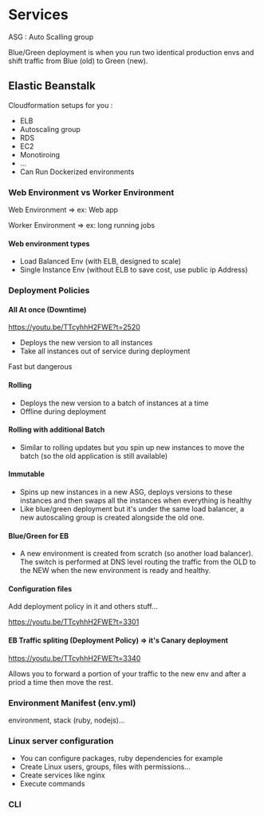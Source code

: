 
# Services


ASG : Auto Scalling group

Blue/Green deployment is when you run two identical production envs and shift traffic from Blue (old) to Green (new).



## Elastic Beanstalk

Cloudformation setups for you :

- ELB
- Autoscaling group
- RDS
- EC2 
- Monotiroing
- ...
- Can Run Dockerized environments


### Web Environment vs Worker Environment

Web Environment => ex: Web app

Worker Environment => ex: long running jobs


#### Web environment types

- Load Balanced Env  (with ELB, designed to scale)
- Single Instance Env (without ELB to save cost, use public ip Address)


### Deployment Policies

#### All At once (Downtime)

https://youtu.be/TTcyhhH2FWE?t=2520

- Deploys the new version to all instances
- Take all instances out of service during deployment

Fast but dangerous

#### Rolling

- Deploys the new version to a batch of instances at a time
- Offline during deployment

#### Rolling with additional Batch

- Similar to rolling updates but you spin up new instances to move the
batch (so the old application is still available)

#### Immutable

- Spins up new instances in a new ASG, deploys versions to these
instances and then swaps all the instances when everything is healthy
- Like blue/green deployment but it's under the same load balancer, a new autoscaling group is created alongside the old one.

#### Blue/Green for EB

- A new environment is created from scratch (so another load balancer). The switch is performed at DNS level routing the traffic from the OLD to the NEW when the new environment is ready and healthy.

#### Configuration files

Add deployment policy in it and others stuff...

https://youtu.be/TTcyhhH2FWE?t=3301

#### EB Traffic spliting (Deployment Policy) => it's Canary deployment

https://youtu.be/TTcyhhH2FWE?t=3340

Allows you to forward a portion of your traffic to the new env and after a priod a time then move the rest.

### Environment Manifest (env.yml)

environment, stack (ruby, nodejs)...

### Linux server configuration

- You can configure packages, ruby dependencies for example 
- Create Linux users, groups, files with permissions...
- Create services like nginx
- Execute commands

### CLI

